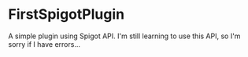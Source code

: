 # FirstSpigotPlugin
A simple plugin using Spigot API.  I'm still learning to use this API, so I'm sorry if I have errors...
